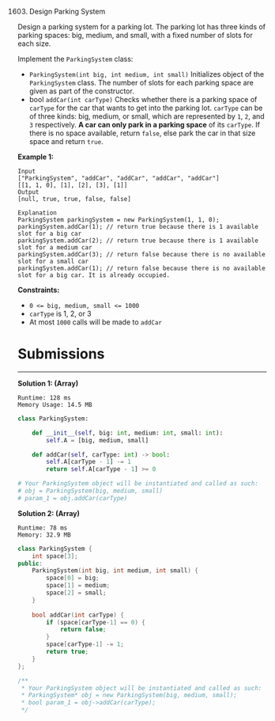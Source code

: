 1603. Design Parking System

Design a parking system for a parking lot. The parking lot has three kinds of parking spaces: big, medium, and small, with a fixed number of slots for each size.

Implement the `ParkingSystem` class:

* `ParkingSystem(int big, int medium, int small)` Initializes object of the `ParkingSystem` class. The number of slots for each parking space are given as part of the constructor.
* bool `addCar(int carType)` Checks whether there is a parking space of `carType` for the car that wants to get into the parking lot. `carType` can be of three kinds: big, medium, or small, which are represented by `1`, `2`, and `3` respectively. **A car can only park in a parking space** of its `carType`. If there is no space available, return `false`, else park the car in that size space and return `true`.
 

**Example 1:**
```
Input
["ParkingSystem", "addCar", "addCar", "addCar", "addCar"]
[[1, 1, 0], [1], [2], [3], [1]]
Output
[null, true, true, false, false]

Explanation
ParkingSystem parkingSystem = new ParkingSystem(1, 1, 0);
parkingSystem.addCar(1); // return true because there is 1 available slot for a big car
parkingSystem.addCar(2); // return true because there is 1 available slot for a medium car
parkingSystem.addCar(3); // return false because there is no available slot for a small car
parkingSystem.addCar(1); // return false because there is no available slot for a big car. It is already occupied.
```

**Constraints:**

* `0 <= big, medium, small <= 1000`
* `carType` is 1, 2, or 3
* At most `1000` calls will be made to `addCar`

# Submissions
---
**Solution 1: (Array)**
```
Runtime: 128 ms
Memory Usage: 14.5 MB
```
```python
class ParkingSystem:

    def __init__(self, big: int, medium: int, small: int):
        self.A = [big, medium, small]

    def addCar(self, carType: int) -> bool:
        self.A[carType - 1] -= 1
        return self.A[carType - 1] >= 0

# Your ParkingSystem object will be instantiated and called as such:
# obj = ParkingSystem(big, medium, small)
# param_1 = obj.addCar(carType)
```

**Solution 2: (Array)**
```
Runtime: 78 ms
Memory: 32.9 MB
```
```c++
class ParkingSystem {
    int space[3];
public:
    ParkingSystem(int big, int medium, int small) {
        space[0] = big;
        space[1] = medium;
        space[2] = small;
    }
    
    bool addCar(int carType) {
        if (space[carType-1] == 0) {
            return false;
        }
        space[carType-1] -= 1;
        return true;
    }
};

/**
 * Your ParkingSystem object will be instantiated and called as such:
 * ParkingSystem* obj = new ParkingSystem(big, medium, small);
 * bool param_1 = obj->addCar(carType);
 */
```
